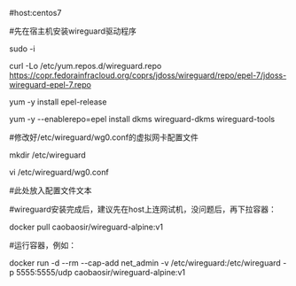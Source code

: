 #host:centos7

#先在宿主机安装wireguard驱动程序

sudo -i

curl -Lo /etc/yum.repos.d/wireguard.repo https://copr.fedorainfracloud.org/coprs/jdoss/wireguard/repo/epel-7/jdoss-wireguard-epel-7.repo

yum -y install epel-release

yum -y --enablerepo=epel install dkms wireguard-dkms wireguard-tools

#修改好/etc/wireguard/wg0.conf的虚拟网卡配置文件

mkdir /etc/wireguard

vi /etc/wireguard/wg0.conf

#此处放入配置文件文本

#wireguard安装完成后，建议先在host上连网试机，没问题后，再下拉容器：

docker pull caobaosir/wireguard-alpine:v1

#运行容器，例如：

docker run -d --rm --cap-add net_admin -v /etc/wireguard:/etc/wireguard -p 5555:5555/udp caobaosir/wireguard-alpine:v1
